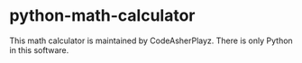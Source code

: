 # python-math-calculator
This math calculator is maintained by CodeAsherPlayz. There is only Python in this software.
